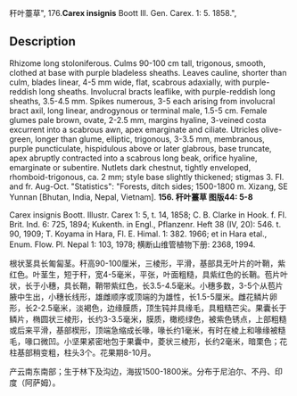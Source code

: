 秆叶薹草",
176.**Carex insignis** Boott Ill. Gen. Carex. 1: 5. 1858.",

## Description
Rhizome long stoloniferous. Culms 90-100 cm tall, trigonous, smooth, clothed at base with purple bladeless sheaths. Leaves cauline, shorter than culm, blades linear, 4-5 mm wide, flat, scabrous adaxially, with purple-reddish long sheaths. Involucral bracts leaflike, with purple-reddish long sheaths, 3.5-4.5 mm. Spikes numerous, 3-5 each arising from involucral bract axil, long linear, androgynous or terminal male, 1.5-5 cm. Female glumes pale brown, ovate, 2-2.5 mm, margins hyaline, 3-veined costa excurrent into a scabrous awn, apex emarginate and ciliate. Utricles olive-green, longer than glume, elliptic, trigonous, 3-3.5 mm, membranous, purple puncticulate, hispidulous above or later glabrous, base truncate, apex abruptly contracted into a scabrous long beak, orifice hyaline, emarginate or subentire. Nutlets dark chestnut, tightly enveloped, rhomboid-trigonous, ca. 2 mm; style base slightly thickened; stigmas 3. Fl. and fr. Aug-Oct.
  "Statistics": "Forests, ditch sides; 1500-1800 m. Xizang, SE Yunnan [Bhutan, India, Nepal, Vietnam].
**156. 秆叶薹草 图版44: 5-8**

Carex insignis Boott. Illustr. Carex 1: 5, t. 14, 1858; C. B. Clarke in Hook. f. Fl. Brit. Ind. 6: 725, 1894; Kukenth. in Engl., Pflanzenr. Heft 38 (IV, 20): 546. t. 90, 1909; T. Koyama in Hara, Fl. E. Himal. 1: 382. 1966; et in Hara etal., Enum. Flow. Pl. Nepal 1: 103, 1978; 横断山维管植物下册: 2368, 1994.

根状茎具长匍匐茎。秆高90-100厘米，三棱形，平滑，基部具无叶片的叶鞘，紫红色。叶茎生，短于秆，宽4-5毫米，平张，叶面粗糙，具紫红色的长鞘。苞片叶状，长于小穗，具长鞘，鞘带紫红色，长3.5-4.5毫米。小穗多数，3-5个从苞片腋中生出，小穗长线形，雄雌顺序或顶端的为雄性，长1.5-5厘米。雌花鳞片卵形，长2-2.5毫米，淡褐色，边缘膜质，顶生钝并具缘毛，具粗糙芒尖。果囊长于鳞片，椭圆状三棱形，长约3-3.5毫米，膜质，橄榄绿色，被紫色锈点，上部粗糙或后来平滑，基部楔形，顶端急缩成长喙，喙长约1毫米，有时在棱上和喙缘被糙毛，喙口微凹。小坚果紧密地包于果囊中，菱状三棱形，长约2毫米，暗栗色；花柱基部稍变粗，柱头3个。花果期8-10月。

产云南东南部；生于林下及沟边，海拔1500-1800米。分布于尼泊尔、不丹、印度（阿萨姆）。
